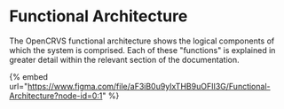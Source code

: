 # Functional Architecture

The OpenCRVS functional architecture shows the logical components of which the system is comprised. Each of these "functions" is explained in greater detail within the relevant section of the documentation.&#x20;

{% embed url="https://www.figma.com/file/aF3iB0u9yIxTHB9uOFII3G/Functional-Architecture?node-id=0:1" %}





